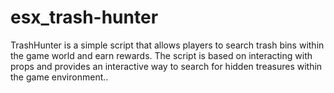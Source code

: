 # esx_trash-hunter
TrashHunter is a simple script that allows players to search trash bins within the game world and earn rewards. The script is based on interacting with props and provides an interactive way to search for hidden treasures within the game environment..
